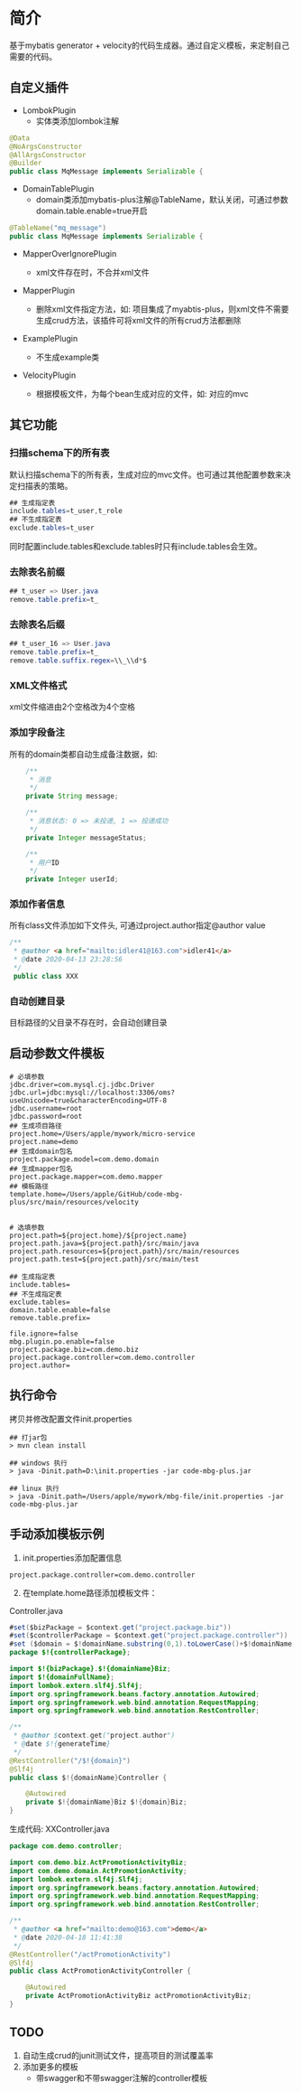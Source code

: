 # 简介

基于mybatis generator + velocity的代码生成器。通过自定义模板，来定制自己需要的代码。

## 自定义插件

- LombokPlugin
	- 实体类添加lombok注解

```java
@Data
@NoArgsConstructor
@AllArgsConstructor
@Builder
public class MqMessage implements Serializable {
```
- DomainTablePlugin
	- domain类添加mybatis-plus注解@TableName，默认关闭，可通过参数domain.table.enable=true开启

```java
@TableName("mq_message")
public class MqMessage implements Serializable {
```

- MapperOverIgnorePlugin
	- xml文件存在时，不合并xml文件
- MapperPlugin
	- 删除xml文件指定方法，如: 项目集成了myabtis-plus，则xml文件不需要生成crud方法，该插件可将xml文件的所有crud方法都删除

- ExamplePlugin
	- 不生成example类 
- VelocityPlugin
	- 根据模板文件，为每个bean生成对应的文件，如: 对应的mvc

## 其它功能

### 扫描schema下的所有表

默认扫描schema下的所有表，生成对应的mvc文件。也可通过其他配置参数来决定扫描表的策略。

```java
## 生成指定表
include.tables=t_user,t_role
## 不生成指定表
exclude.tables=t_user
```
同时配置include.tables和exclude.tables时只有include.tables会生效。

### 去除表名前缀

```java
## t_user => User.java
remove.table.prefix=t_
```
### 去除表名后缀

```java
## t_user_16 => User.java
remove.table.prefix=t_
remove.table.suffix.regex=\\_\\d*$
```

### XML文件格式

xml文件缩进由2个空格改为4个空格

### 添加字段备注

所有的domain类都自动生成备注数据，如: 

```java
    /**
     * 消息
     */
    private String message;

    /**
     * 消息状态: 0 => 未投递, 1 => 投递成功
     */
    private Integer messageStatus;

    /**
     * 用户ID
     */
    private Integer userId;
```

### 添加作者信息

所有class文件添加如下文件头, 可通过project.author指定@author value

```java
/**
 * @author <a href="mailto:idler41@163.com">idler41</a>
 * @date 2020-04-13 23:28:56
 */
 public class XXX

```

### 自动创建目录

目标路径的父目录不存在时，会自动创建目录

## 启动参数文件模板

```properties
# 必填参数
jdbc.driver=com.mysql.cj.jdbc.Driver
jdbc.url=jdbc:mysql://localhost:3306/oms?useUnicode=true&characterEncoding=UTF-8
jdbc.username=root
jdbc.password=root
## 生成项目路径
project.home=/Users/apple/mywork/micro-service
project.name=demo
## 生成domain包名
project.package.model=com.demo.domain
## 生成mapper包名
project.package.mapper=com.demo.mapper
## 模板路径
template.home=/Users/apple/GitHub/code-mbg-plus/src/main/resources/velocity


# 选填参数
project.path=${project.home}/${project.name}
project.path.java=${project.path}/src/main/java
project.path.resources=${project.path}/src/main/resources
project.path.test=${project.path}/src/main/test

## 生成指定表
include.tables=
## 不生成指定表
exclude.tables=
domain.table.enable=false
remove.table.prefix=

file.ignore=false
mbg.plugin.po.enable=false
project.package.biz=com.demo.biz
project.package.controller=com.demo.controller
project.author=
```

## 执行命令

拷贝并修改配置文件init.properties

```shell
## 打jar包
> mvn clean install

## windows 执行
> java -Dinit.path=D:\init.properties -jar code-mbg-plus.jar

## linux 执行
> java -Dinit.path=/Users/apple/mywork/mbg-file/init.properties -jar code-mbg-plus.jar
```

## 手动添加模板示例

1. init.properties添加配置信息

```properties
project.package.controller=com.demo.controller
```

2. 在template.home路径添加模板文件：

Controller.java

```java
#set($bizPackage = $context.get("project.package.biz"))
#set($controllerPackage = $context.get("project.package.controller"))
#set ($domain = $!domainName.substring(0,1).toLowerCase()+$!domainName.substring(1))
package $!{controllerPackage};

import $!{bizPackage}.$!{domainName}Biz;
import $!{domainFullName};
import lombok.extern.slf4j.Slf4j;
import org.springframework.beans.factory.annotation.Autowired;
import org.springframework.web.bind.annotation.RequestMapping;
import org.springframework.web.bind.annotation.RestController;

/**
 * @author $context.get("project.author")
 * @date $!{generateTime}
 */
@RestController("/$!{domain}")
@Slf4j
public class $!{domainName}Controller {

    @Autowired
    private $!{domainName}Biz $!{domain}Biz;
}
```

生成代码: XXController.java

```java
package com.demo.controller;

import com.demo.biz.ActPromotionActivityBiz;
import com.demo.domain.ActPromotionActivity;
import lombok.extern.slf4j.Slf4j;
import org.springframework.beans.factory.annotation.Autowired;
import org.springframework.web.bind.annotation.RequestMapping;
import org.springframework.web.bind.annotation.RestController;

/**
 * @author <a href="mailto:demo@163.com">demo</a>
 * @date 2020-04-18 11:41:38
 */
@RestController("/actPromotionActivity")
@Slf4j
public class ActPromotionActivityController {

    @Autowired
    private ActPromotionActivityBiz actPromotionActivityBiz;
}
```


## TODO

1. 自动生成crud的junit测试文件，提高项目的测试覆盖率
2. 添加更多的模板
	- 带swagger和不带swagger注解的controller模板



	 
